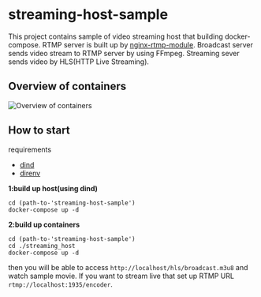 # streaming-host-sample

This project contains sample of video streaming host that building docker-compose.
RTMP server is built up by [nginx-rtmp-module](https://github.com/arut/nginx-rtmp-module).
Broadcast server sends video stream to RTMP server by using FFmpeg.
Streaming sever sends video by HLS(HTTP Live Streaming).

## Overview of containers

![Overview of containers](https://raw.githubusercontent.com/nsoushi/streaming-host-sample/master/docs/streaming_host_diagram.png)

## How to start

requirements
* [dind](https://hub.docker.com/_/docker/)
* [direnv](https://github.com/direnv/direnv)

**1:build up host(using dind)**
```
cd (path-to-'streaming-host-sample')
docker-compose up -d
```

**2:build up containers**
```
cd (path-to-'streaming-host-sample')
cd ./streaming_host
docker-compose up -d
```
then you will be able to access `http://localhost/hls/broadcast.m3u8` and watch sample movie.
If you want to stream live that set up RTMP URL `rtmp://localhost:1935/encoder`. 
